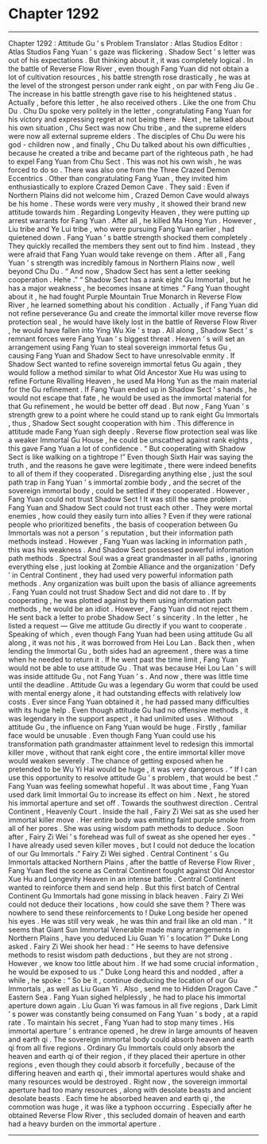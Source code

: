 
# Chapter 1292


---

Chapter 1292 : Attitude Gu ’ s Problem
Translator :
Atlas Studios
Editor :
Atlas Studios
Fang Yuan ’ s gaze was flickering .
Shadow Sect ’ s letter was out of his expectations .
But thinking about it , it was completely logical .
In the battle of Reverse Flow River , even though Fang Yuan did not obtain a lot of cultivation resources , his battle strength rose drastically , he was at the level of the strongest person under rank eight , on par with Feng Jiu Ge .
The increase in his battle strength gave rise to his heightened status .
Actually , before this letter , he also received others .
Like the one from Chu Du . Chu Du spoke very politely in the letter , congratulating Fang Yuan for his victory and expressing regret at not being there . Next , he talked about his own situation , Chu Sect was now Chu tribe , and the supreme elders were now all external supreme elders . The disciples of Chu Du were his god - children now , and finally , Chu Du talked about his own difficulties , because he created a tribe and became part of the righteous path , he had to expel Fang Yuan from Chu Sect . This was not his own wish , he was forced to do so .
There was also one from the Three Crazed Demon Eccentrics . Other than congratulating Fang Yuan , they invited him enthusiastically to explore Crazed Demon Cave . They said : Even if Northern Plains did not welcome him , Crazed Demon Cave would always be his home . These words were very mushy , it showed their brand new attitude towards him .
Regarding Longevity Heaven , they were putting up arrest warrants for Fang Yuan . After all , he killed Ma Hong Yun .
However , Liu tribe and Ye Lui tribe , who were pursuing Fang Yuan earlier , had quietened down .
Fang Yuan ’ s battle strength shocked them completely . They quickly recalled the members they sent out to find him .
Instead , they were afraid that Fang Yuan would take revenge on them . After all , Fang Yuan ’ s strength was incredibly famous in Northern Plains now , well beyond Chu Du .
“ And now , Shadow Sect has sent a letter seeking cooperation . Hehe .”
“ Shadow Sect has a rank eight Gu Immortal , but he has a major weakness , he becomes insane at times .” Fang Yuan thought about it , he had fought Purple Mountain True Monarch in Reverse Flow River , he learned something about his condition .
Actually , if Fang Yuan did not refine perseverance Gu and create the immortal killer move reverse flow protection seal , he would have likely lost in the battle of Reverse Flow River , he would have fallen into Ying Wu Xie ’ s trap .
All along , Shadow Sect ’ s remnant forces were Fang Yuan ’ s biggest threat . Heaven ’ s will set an arrangement using Fang Yuan to steal sovereign immortal fetus Gu , causing Fang Yuan and Shadow Sect to have unresolvable enmity .
If Shadow Sect wanted to refine sovereign immortal fetus Gu again , they would follow a method similar to what Old Ancestor Xue Hu was using to refine Fortune Rivalling Heaven , he used Ma Hong Yun as the main material for the Gu refinement .
If Fang Yuan ended up in Shadow Sect ’ s hands , he would not escape that fate , he would be used as the immortal material for that Gu refinement , he would be better off dead .
But now , Fang Yuan ’ s strength grew to a point where he could stand up to rank eight Gu Immortals , thus , Shadow Sect sought cooperation with him .
This difference in attitude made Fang Yuan sigh deeply .
Reverse flow protection seal was like a weaker Immortal Gu House , he could be unscathed against rank eights , this gave Fang Yuan a lot of confidence .
“ But cooperating with Shadow Sect is like walking on a tightrope !”
Even though Sixth Hair was saying the truth , and the reasons he gave were legitimate , there were indeed benefits to all of them if they cooperated . Disregarding anything else , just the soul path trap in Fang Yuan ’ s immortal zombie body , and the secret of the sovereign immortal body , could be settled if they cooperated .
However , Fang Yuan could not trust Shadow Sect !
It was still the same problem .
Fang Yuan and Shadow Sect could not trust each other .
They were mortal enemies , how could they easily turn into allies ?
Even if they were rational people who prioritized benefits , the basis of cooperation between Gu Immortals was not a person ’ s reputation , but their information path methods instead .
However , Fang Yuan was lacking in information path , this was his weakness . And Shadow Sect possessed powerful information path methods .
Spectral Soul was a great grandmaster in all paths , ignoring everything else , just looking at Zombie Alliance and the organization ‘ Defy ’ in Central Continent , they had used very powerful information path methods . Any organization was built upon the basis of alliance agreements .
Fang Yuan could not trust Shadow Sect and did not dare to . If by cooperating , he was plotted against by them using information path methods , he would be an idiot .
However , Fang Yuan did not reject them .
He sent back a letter to probe Shadow Sect ’ s sincerity . In the letter , he listed a request — Give me attitude Gu directly if you want to cooperate .
Speaking of which , even though Fang Yuan had been using attitude Gu all along , it was not his , it was borrowed from Hei Lou Lan .
Back then , when lending the Immortal Gu , both sides had an agreement , there was a time when he needed to return it .
If he went past the time limit , Fang Yuan would not be able to use attitude Gu . That was because Hei Lou Lan ’ s will was inside attitude Gu , not Fang Yuan ’ s .
And now , there was little time until the deadline .
Attitude Gu was a legendary Gu worm that could be used with mental energy alone , it had outstanding effects with relatively low costs . Ever since Fang Yuan obtained it , he had passed many difficulties with its huge help . Even though attitude Gu had no offensive methods , it was legendary in the support aspect , it had unlimited uses .
Without attitude Gu , the influence on Fang Yuan would be huge .
Firstly , familiar face would be unusable . Even though Fang Yuan could use his transformation path grandmaster attainment level to redesign this immortal killer move , without that rank eight core , the entire immortal killer move would weaken severely . The chance of getting exposed when he pretended to be Wu Yi Hai would be huge , it was very dangerous .
“ If I can use this opportunity to resolve attitude Gu ’ s problem , that would be best .” Fang Yuan was feeling somewhat hopeful .
It was about time , Fang Yuan used dark limit Immortal Gu to increase its effect on him .
Next , he stored his immortal aperture and set off .
Towards the southwest direction .
Central Continent , Heavenly Court .
Inside the hall , Fairy Zi Wei sat as she used her immortal killer move .
Her entire body was emitting faint purple smoke from all of her pores .
She was using wisdom path methods to deduce .
Soon after , Fairy Zi Wei ’ s forehead was full of sweat as she opened her eyes .
“ I have already used seven killer moves , but I could not deduce the location of our Gu Immortals .” Fairy Zi Wei sighed .
Central Continent ’ s Gu Immortals attacked Northern Plains , after the battle of Reverse Flow River , Fang Yuan fled the scene as Central Continent fought against Old Ancestor Xue Hu and Longevity Heaven in an intense battle .
Central Continent wanted to reinforce them and send help .
But this first batch of Central Continent Gu Immortals had gone missing in black heaven . Fairy Zi Wei could not deduce their locations , how could she save them ? There was nowhere to send these reinforcements to !
Duke Long beside her opened his eyes .
He was still very weak , he was thin and frail like an old man .
“ It seems that Giant Sun Immortal Venerable made many arrangements in Northern Plains , have you deduced Liu Guan Yi ’ s location ?” Duke Long asked .
Fairy Zi Wei shook her head : “ He seems to have defensive methods to resist wisdom path deductions , but they are not strong . However , we know too little about him . If we had some crucial information , he would be exposed to us .”
Duke Long heard this and nodded , after a while , he spoke : “ So be it , continue deducing the location of our Gu Immortals , as well as Liu Guan Yi . Also , send me to Hidden Dragon Cave .”
Eastern Sea .
Fang Yuan sighed helplessly , he had to place his immortal aperture down again .
Liu Guan Yi was famous in all five regions , Dark Limit ’ s power was constantly being consumed on Fang Yuan ’ s body , at a rapid rate .
To maintain his secret , Fang Yuan had to stop many times .
His immortal aperture ’ s entrance opened , he drew in large amounts of heaven and earth qi .
The sovereign immortal body could absorb heaven and earth qi from all five regions .
Ordinary Gu Immortals could only absorb the heaven and earth qi of their region , if they placed their aperture in other regions , even though they could absorb it forcefully , because of the differing heaven and earth qi , their immortal apertures would shake and many resources would be destroyed .
Right now , the sovereign immortal aperture had too many resources , along with desolate beasts and ancient desolate beasts . Each time he absorbed heaven and earth qi , the commotion was huge , it was like a typhoon occurring .
Especially after he obtained Reverse Flow River , this secluded domain of heaven and earth had a heavy burden on the immortal aperture .

---

